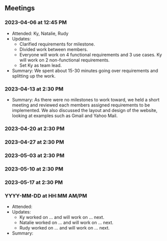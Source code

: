 ## Meetings

### 2023-04-06 at 12:45 PM
- Attended: Ky, Natalie, Rudy
- Updates:
  - Clarified requirements for milestone.
  - Divided work between members.
  - Everyone will work on 4 functional requirements and 3 use cases. Ky will work on 2 non-functional requirements.
  - Set Ky as team lead.
- Summary: We spent about 15-30 minutes going over requirements and splitting up the work.

### 2023-04-13 at 2:30 PM
- Summary: As there were no milestones to work toward, we held a short meeting and reviewed each members assigned requirements to be implemented. We also discussed the layout and design of the website, looking at examples such as Gmail and Yahoo Mail.

### 2023-04-20 at 2:30 PM

### 2023-04-27 at 2:30 PM

### 2023-05-03 at 2:30 PM

### 2023-05-10 at 2:30 PM

### 2023-05-17 at 2:30 PM

### YYYY-MM-DD at HH:MM AM/PM
- Attended:
- Updates:
  - Ky worked on ... and will work on ... next.
  - Natalie worked on ... and will work on ... next.
  - Rudy worked on ... and will work on ... next.
- Summary: 
